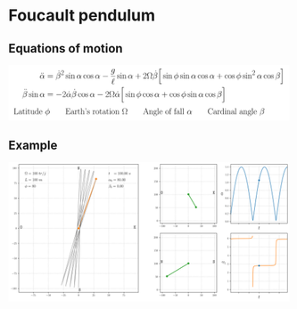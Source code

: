 # Foucault pendulum

## Equations of motion

![ode](./ode_foucault.png)

## Example
![example](./pendulum_foucault.svg)
